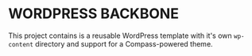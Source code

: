 # WORDPRESS BACKBONE

This project contains is a reusable WordPress template with it's own `wp-content` directory and support for a Compass-powered theme.